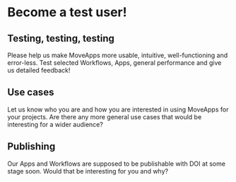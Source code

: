 # Become a test user!

## Testing, testing, testing
Please help us make MoveApps more usable, intuitive, well-functioning and error-less. Test selected Workflows, Apps, general performance and give us detailed feedback!

## Use cases
Let us know who you are and how you are interested in using MoveApps for your projects. Are there any more general use cases that would be interesting for a wider audience?

## Publishing
Our Apps and Workflows are supposed to be publishable with DOI at some stage soon. Would that be interesting for you and why?